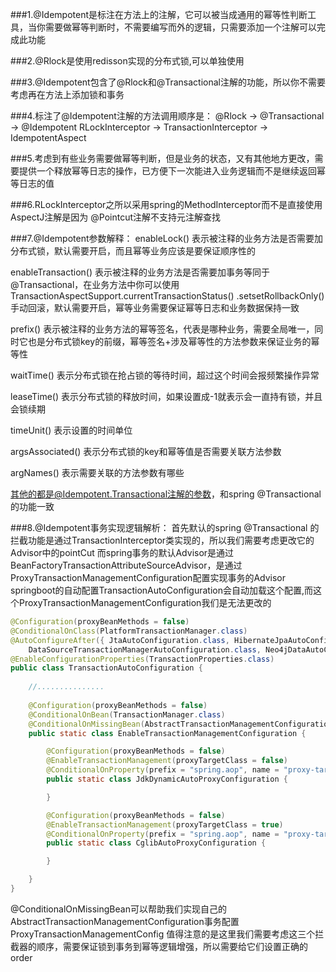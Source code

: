 ###1.@Idempotent是标注在方法上的注解，它可以被当成通用的幂等性判断工具，当你需要做幂等判断时，不需要编写而外的逻辑，只需要添加一个注解可以完成此功能

###2.@Rlock是使用redisson实现的分布式锁,可以单独使用

###3.@Idempotent包含了@Rlock和@Transactional注解的功能，所以你不需要考虑再在方法上添加锁和事务

###4.标注了@Idempotent注解的方法调用顺序是：
@Rlock              ->     @Transactional              ->      @Idempotent
RLockInterceptor    ->     TransactionInterceptor      ->      IdempotentAspect

###5.考虑到有些业务需要做幂等判断，但是业务的状态，又有其他地方更改，需要提供一个释放幂等日志的操作，已方便下一次能进入业务逻辑而不是继续返回幂等日志的值

###6.RLockInterceptor之所以采用spring的MethodInterceptor而不是直接使用AspectJ注解是因为 @Pointcut注解不支持元注解查找

###7.@Idempotent参数解释：
enableLock() 表示被注释的业务方法是否需要加分布式锁，默认需要开启，而且幂等业务应该是要保证顺序性的

enableTransaction() 表示被注释的业务方法是否需要加事务等同于@Transactional，在业务方法中你可以使用TransactionAspectSupport.currentTransactionStatus()
.setsetRollbackOnly()手动回滚，默认需要开启，幂等业务需要保证幂等日志和业务数据保持一致

prefix() 表示被注释的业务方法的幂等签名，代表是哪种业务，需要全局唯一，同时它也是分布式锁key的前缀，幂等签名+涉及幂等性的方法参数来保证业务的幂等性

waitTime() 表示分布式锁在抢占锁的等待时间，超过这个时间会报频繁操作异常

leaseTime() 表示分布式锁的释放时间，如果设置成-1就表示会一直持有锁，并且会锁续期

timeUnit() 表示设置的时间单位

argsAssociated() 表示分布式锁的key和幂等值是否需要关联方法参数

argNames() 表示需要关联的方法参数有哪些

其他的都是@Idempotent.Transactional注解的参数，和spring @Transactional的功能一致


###8.@Idempotent事务实现逻辑解析：
首先默认的spring @Transactional 的拦截功能是通过TransactionInterceptor类实现的，所以我们需要考虑更改它的Advisor中的pointCut
而spring事务的默认Advisor是通过BeanFactoryTransactionAttributeSourceAdvisor，是通过ProxyTransactionManagementConfiguration配置实现事务的Advisor
springboot的自动配置TransactionAutoConfiguration会自动加载这个配置,而这个ProxyTransactionManagementConfiguration我们是无法更改的

```java
@Configuration(proxyBeanMethods = false)
@ConditionalOnClass(PlatformTransactionManager.class)
@AutoConfigureAfter({ JtaAutoConfiguration.class, HibernateJpaAutoConfiguration.class,
    DataSourceTransactionManagerAutoConfiguration.class, Neo4jDataAutoConfiguration.class })
@EnableConfigurationProperties(TransactionProperties.class)
public class TransactionAutoConfiguration {
    
    //...............
    
    @Configuration(proxyBeanMethods = false)
    @ConditionalOnBean(TransactionManager.class)
    @ConditionalOnMissingBean(AbstractTransactionManagementConfiguration.class)
    public static class EnableTransactionManagementConfiguration {

        @Configuration(proxyBeanMethods = false)
        @EnableTransactionManagement(proxyTargetClass = false)
        @ConditionalOnProperty(prefix = "spring.aop", name = "proxy-target-class", havingValue = "false", matchIfMissing = false)
        public static class JdkDynamicAutoProxyConfiguration {

        }

        @Configuration(proxyBeanMethods = false)
        @EnableTransactionManagement(proxyTargetClass = true)
        @ConditionalOnProperty(prefix = "spring.aop", name = "proxy-target-class", havingValue = "true", matchIfMissing = true)
        public static class CglibAutoProxyConfiguration {

        }

    }
}
```

@ConditionalOnMissingBean可以帮助我们实现自己的AbstractTransactionManagementConfiguration事务配置ProxyTransactionManagementConfig
值得注意的是这里我们需要考虑这三个拦截器的顺序，需要保证锁到事务到幂等逻辑增强，所以需要给它们设置正确的order
